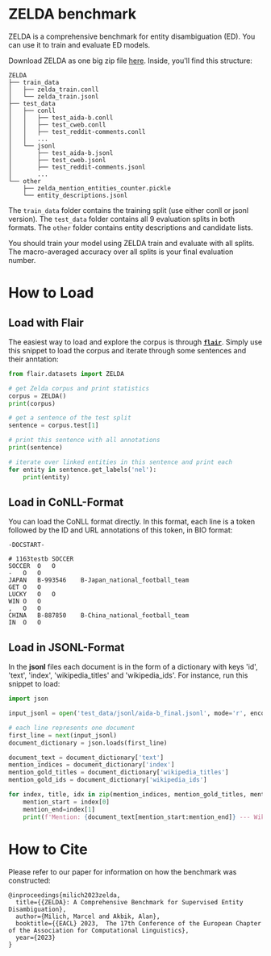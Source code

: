 # ZELDA benchmark

ZELDA is a comprehensive benchmark for entity disambiguation (ED). You can use it to train and evaluate ED models.

Download ZELDA as one big zip file [here](https://nlp.informatik.hu-berlin.de/resources/datasets/zelda/zelda_full.zip). Inside, you'll find this structure:

```console
ZELDA
├── train_data
│   ├── zelda_train.conll
│   └── zelda_train.jsonl
├── test_data
│   ├── conll
│   │   ├── test_aida-b.conll
│   │   ├── test_cweb.conll
│   │   ├── test_reddit-comments.conll
│   │   ...
│   └── jsonl
│       ├── test_aida-b.jsonl
│       ├── test_cweb.jsonl
│       ├── test_reddit-comments.jsonl
│       ...
└── other
    ├── zelda_mention_entities_counter.pickle
    └── entity_descriptions.jsonl
```

The `train_data` folder contains the training split (use either conll or jsonl version). The `test_data` folder contains all 9 evaluation splits in both formats. The `other` folder contains entity descriptions and candidate lists.

You should train your model using ZELDA train and evaluate with all splits. The macro-averaged accuracy over all splits is your final evaluation number.


# How to Load

## Load with Flair

The easiest way to load and explore the corpus is through [**`flair`**](https://github.com/flairNLP/flair). Simply use this snippet to load the corpus and iterate through some sentences and their anntation: 


```python
from flair.datasets import ZELDA

# get Zelda corpus and print statistics
corpus = ZELDA()
print(corpus)

# get a sentence of the test split 
sentence = corpus.test[1]

# print this sentence with all annotations 
print(sentence)

# iterate over linked entities in this sentence and print each
for entity in sentence.get_labels('nel'):
    print(entity)
```


## Load in CoNLL-Format

You can load the CoNLL format directly. In this format, each line is a token followed by the ID and URL annotations of this token, in BIO format:

```
-DOCSTART-

# 1163testb SOCCER
SOCCER	O	O
-	O	O
JAPAN	B-993546	B-Japan_national_football_team
GET	O	O
LUCKY	O	O
WIN	O	O
,	O	O
CHINA	B-887850	B-China_national_football_team
IN	O	O
```
## Load in JSONL-Format

In the **jsonl** files each document is in the form of a dictionary with keys 'id', 'text', 'index', 'wikipedia_titles' and 'wikipedia_ids'. For instance, run this snippet to load:

```python
import json

input_jsonl = open('test_data/jsonl/aida-b_final.jsonl', mode='r', encoding='utf-8')

# each line represents one document
first_line = next(input_jsonl)
document_dictionary = json.loads(first_line)

document_text = document_dictionary['text']
mention_indices = document_dictionary['index']
mention_gold_titles = document_dictionary['wikipedia_titles']
mention_gold_ids = document_dictionary['wikipedia_ids']

for index, title, idx in zip(mention_indices, mention_gold_titles, mention_gold_ids):
    mention_start = index[0]
    mention_end=index[1]
    print(f'Mention: {document_text[mention_start:mention_end]} --- Wikipedia title: {title} --- Wikipedia id: {idx}')
```

# How to Cite

Please refer to our paper for information on how the benchmark was constructed:

```
@inproceedings{milich2023zelda,
  title={{ZELDA}: A Comprehensive Benchmark for Supervised Entity Disambiguation},
  author={Milich, Marcel and Akbik, Alan},
  booktitle={{EACL} 2023,  The 17th Conference of the European Chapter of the Association for Computational Linguistics},
  year={2023}
}
```


